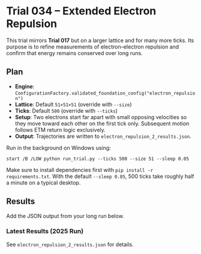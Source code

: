 # Trial 034 – Extended Electron Repulsion

This trial mirrors **Trial 017** but on a larger lattice and for many more ticks.
Its purpose is to refine measurements of electron–electron repulsion and
confirm that energy remains conserved over long runs.

## Plan
- **Engine**: `ConfigurationFactory.validated_foundation_config("electron_repulsion")`
- **Lattice**: Default `51×51×51` (override with `--size`)
- **Ticks**: Default `500` (override with `--ticks`)
- **Setup**: Two electrons start far apart with small opposing velocities so they
  move toward each other on the first tick only. Subsequent motion follows ETM
  return logic exclusively.
- **Output**: Trajectories are written to `electron_repulsion_2_results.json`.

Run in the background on Windows using:

```
start /B /LOW python run_trial.py --ticks 500 --size 51 --sleep 0.05
```

Make sure to install dependencies first with `pip install -r requirements.txt`.
With the default `--sleep 0.05`, 500 ticks take roughly half a minute on a typical desktop.


## Results
Add the JSON output from your long run below.

### Latest Results (2025 Run)
See `electron_repulsion_2_results.json` for details.
